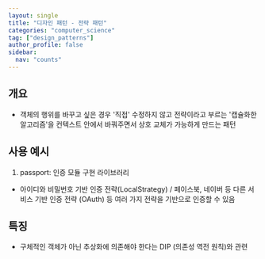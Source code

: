 ```yaml
---
layout: single
title: "디자인 패턴 - 전략 패턴"
categories: "computer_science"
tag: ["design_patterns"]
author_profile: false
sidebar:
  nav: "counts"
---
```


## 개요

- 객체의 행위를 바꾸고 싶은 경우 '직접' 수정하지 않고 전략이라고 부르는 '캡슐화한 알고리즘'을 컨텍스트 안에서 바꿔주면서 상호 교체가 가능하게 만드는 패턴

## 사용 예시

1. passport: 인증 모듈 구현 라이브러리

- 아이디와 비밀번호 기반 인증 전략(LocalStrategy) / 페이스북, 네이버 등 다른 서비스 기반 인증 전략 (OAuth) 등 여러 가지 전략을 기반으로 인증할 수 있음

## 특징

- 구체적인 객체가 아닌 추상화에 의존해야 한다는 DIP (의존성 역전 원칙)와 관련
